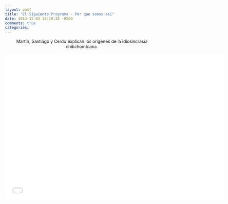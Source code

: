 ```yaml
---
layout: post
title: "El Siguiente Programa - Por que somos así"
date: 2013-12-03 14:19:38 -0500
comments: true
categories: 
---
```

<div align="center">
Martín, Santiago y Cerdo explican los orígenes de la idiosincrasia chibchombiana.
<br></br>
<iframe width="720" height="480" src="//www.youtube.com/embed/VsmeWPJ1MYM" frameborder="0" allowfullscreen></iframe>
</div>